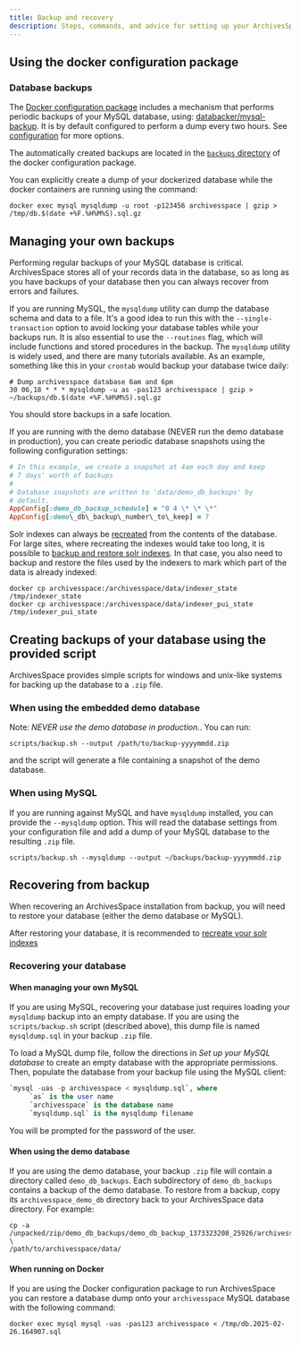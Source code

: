 ```yaml
---
title: Backup and recovery
description: Steps, commands, and advice for setting up your ArchivesSpace MySQL database and Solr index. Backups will ensure recovery in case of error or failure.
---
```


## Using the docker configuration package

### Database backups

The [Docker configuration package](/administration/docker) includes a mechanism that performs periodic backups of your MySQL database,
using: [databacker/mysql-backup](https://github.com/databacker/mysql-backup). It is by default configured to perform
a dump every two hours. See [configuration](https://github.com/databacker/mysql-backup/blob/master/docs/configuration.md) for more options.

The automatically created backups are located in the [`backups` directory](/administration/docker/) of the docker configuration package.

You can explicitly create a dump of your dockerized database while the docker containers are running using the command:

```shell
docker exec mysql mysqldump -u root -p123456 archivesspace | gzip > /tmp/db.$(date +%F.%H%M%S).sql.gz
```

## Managing your own backups

Performing regular backups of your MySQL database is critical. ArchivesSpace stores
all of your records data in the database, so as long as you have backups of your
database then you can always recover from errors and failures.

If you are running MySQL, the `mysqldump` utility can dump the database
schema and data to a file. It's a good idea to run this with the
`--single-transaction` option to avoid locking your database tables
while your backups run. It is also essential to use the `--routines`
flag, which will include functions and stored procedures in the
backup. The `mysqldump` utility is widely used, and there are many tutorials
available. As an example, something like this in your `crontab` would backup your
database twice daily:

```shell
# Dump archivesspace database 6am and 6pm
30 06,18 * * * mysqldump -u as -pas123 archivesspace | gzip > ~/backups/db.$(date +%F.%H%M%S).sql.gz
```

You should store backups in a safe location.

If you are running with the demo database (NEVER run the demo database in production),
you can create periodic database snapshots using the following configuration settings:

```ruby
# In this example, we create a snapshot at 4am each day and keep
# 7 days' worth of backups
#
# Database snapshots are written to 'data/demo_db_backups' by
# default.
AppConfig[:demo_db_backup_schedule] = "0 4 \* \* \*"
AppConfig[:demo\_db\_backup\_number\_to\_keep] = 7
```

Solr indexes can always be [recreated](administration/indexes/) from the contents of the
database. For large sites, where recreating the indexes would take too long, it is possible to [backup and restore solr indexes](https://solr.apache.org/guide/solr/latest/deployment-guide/backup-restore.html).
In that case, you also need to backup and restore the files used by the indexers to mark which part of the data is already indexed:

```
docker cp archivesspace:/archivesspace/data/indexer_state /tmp/indexer_state
docker cp archivesspace:/archivesspace/data/indexer_pui_state /tmp/indexer_pui_state
```

## Creating backups of your database using the provided script

ArchivesSpace provides simple scripts for windows and unix-like systems for backing up the database to a `.zip` file.

### When using the embedded demo database

Note: _NEVER use the demo database in production._. You can run:

```shell
scripts/backup.sh --output /path/to/backup-yyyymmdd.zip
```

and the script will generate a file containing a snapshot of the demo database.

### When using MySQL

If you are running against MySQL and have `mysqldump` installed, you
can provide the `--mysqldump` option. This will read the
database settings from your configuration file and add a dump of your
MySQL database to the resulting `.zip` file.

```shell
scripts/backup.sh --mysqldump --output ~/backups/backup-yyyymmdd.zip
```

## Recovering from backup

When recovering an ArchivesSpace installation from backup, you will
need to restore your database (either the demo database or MySQL).

After restoring your database, it is recommended to [recreate your solr indexes](administration/indexes/)

### Recovering your database

#### When managing your own MySQL

If you are using MySQL, recovering your database just requires loading
your `mysqldump` backup into an empty database. If you are using the
`scripts/backup.sh` script (described above), this dump file is named
`mysqldump.sql` in your backup `.zip` file.

To load a MySQL dump file, follow the directions in _Set up your MySQL
database_ to create an empty database with the appropriate
permissions. Then, populate the database from your backup file using
the MySQL client:

```sql
`mysql -uas -p archivesspace < mysqldump.sql`, where
     `as` is the user name
     `archivesspace` is the database name
     `mysqldump.sql` is the mysqldump filename
```

You will be prompted for the password of the user.

#### When using the demo database

If you are using the demo database, your backup `.zip` file will
contain a directory called `demo_db_backups`. Each subdirectory of
`demo_db_backups` contains a backup of the demo database. To
restore from a backup, copy its `archivesspace_demo_db` directory back
to your ArchivesSpace data directory. For example:

```shell
cp -a /unpacked/zip/demo_db_backups/demo_db_backup_1373323208_25926/archivesspace_demo_db \
/path/to/archivesspace/data/
```

#### When running on Docker

If you are using the Docker configuration package to run ArchivesSpace you can restore a database dump onto your `archivesspace` MySQL database with the following command:

```shell
docker exec mysql mysql -uas -pas123 archivesspace < /tmp/db.2025-02-26.164907.sql
```
